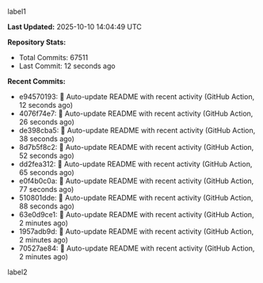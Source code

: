 
label1 
<!-- ACTIVITY_START -->
**Last Updated:** 2025-10-10 14:04:49 UTC

**Repository Stats:**
- Total Commits: 67511
- Last Commit: 12 seconds ago

**Recent Commits:**
- e94570193: 🤖 Auto-update README with recent activity (GitHub Action, 12 seconds ago)
- 4076f74e7: 🤖 Auto-update README with recent activity (GitHub Action, 26 seconds ago)
- de398cba5: 🤖 Auto-update README with recent activity (GitHub Action, 38 seconds ago)
- 8d7b5f8c2: 🤖 Auto-update README with recent activity (GitHub Action, 52 seconds ago)
- dd2fea312: 🤖 Auto-update README with recent activity (GitHub Action, 65 seconds ago)
- e0f4b0c0a: 🤖 Auto-update README with recent activity (GitHub Action, 77 seconds ago)
- 510801dde: 🤖 Auto-update README with recent activity (GitHub Action, 88 seconds ago)
- 63e0d9ce1: 🤖 Auto-update README with recent activity (GitHub Action, 2 minutes ago)
- 1957adb9d: 🤖 Auto-update README with recent activity (GitHub Action, 2 minutes ago)
- 70527ae84: 🤖 Auto-update README with recent activity (GitHub Action, 2 minutes ago)
<!-- ACTIVITY_END -->

label2
